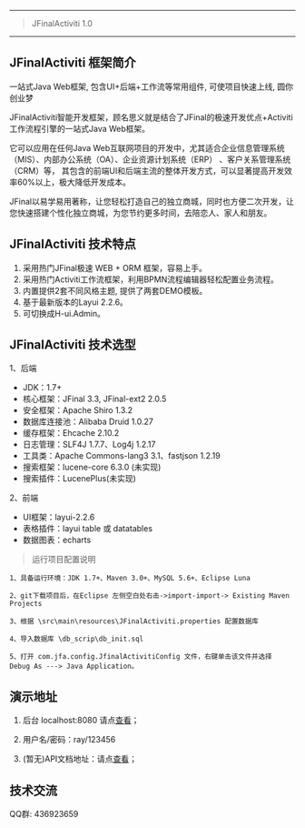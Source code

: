 ------------------------------------------------

> JFinalActiviti 1.0

------------------------------------------------
## JFinalActiviti 框架简介
一站式Java Web框架, 包含UI+后端+工作流等常用组件, 可使项目快速上线, 圆你创业梦   

JFinalActiviti智能开发框架，顾名思义就是结合了JFinal的极速开发优点+Activiti工作流程引擎的一站式Java Web框架。

它可以应用在任何Java Web互联网项目的开发中，尤其适合企业信息管理系统（MIS）、内部办公系统（OA）、企业资源计划系统（ERP） 、客户关系管理系统（CRM）等， 其包含的前端UI和后端主流的整体开发方式，可以显著提高开发效率60%以上，极大降低开发成本。

JFinal以易学易用著称，让您轻松打造自己的独立商城，同时也方便二次开发，让您快速搭建个性化独立商城，为您节约更多时间，去陪恋人、家人和朋友。

## JFinalActiviti 技术特点

1.  采用热门JFinal极速 WEB + ORM 框架，容易上手。
2.  采用热门Activiti工作流框架，利用BPMN流程编辑器轻松配置业务流程。  
3.  内置提供2套不同风格主题, 提供了两套DEMO模板。  
4.  基于最新版本的Layui 2.2.6。
5.  可切换成H-ui.Admin。


## JFinalActiviti 技术选型

1、后端

* JDK：1.7+
* 核心框架：JFinal 3.3, JFinal-ext2 2.0.5
* 安全框架：Apache Shiro 1.3.2
* 数据库连接池：Alibaba Druid 1.0.27
* 缓存框架：Ehcache 2.10.2
* 日志管理：SLF4J 1.7.7、Log4j 1.2.17
* 工具类：Apache Commons-lang3 3.1、fastjson 1.2.19
* 搜索框架：lucene-core 6.3.0 (未实现)
* 搜索插件：LucenePlus(未实现)

2、前端

* UI框架：layui-2.2.6
* 表格插件：layui table 或 datatables
* 数据图表：echarts

> 运行项目配置说明

```
1、具备运行环境：JDK 1.7+、Maven 3.0+、MySQL 5.6+、Eclipse Luna

2、git下载项目后，在Eclipse 左侧空白处右击->import-import-> Existing Maven Projects

3、根据 \src\main\resources\JFinalActiviti.properties 配置数据库

4、导入数据库 \db_scrip\db_init.sql

5、打开 com.jfa.config.JfinalActivitiConfig 文件，右键单击该文件并选择 Debug As ---> Java Application。

```

## 演示地址

1. 后台 localhost:8080 请点[查看](http://localhost:8080)；

2. 用户名/密码：ray/123456

3. (暂无)API文档地址：请点[查看](http://localhost:8080/swagger.jhtml)；

## 技术交流
QQ群: 436923659






